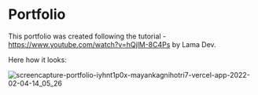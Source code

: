 # Portfolio

This portfolio was created following the tutorial - https://www.youtube.com/watch?v=hQjlM-8C4Ps by Lama Dev.

Here how it looks:

![screencapture-portfolio-iyhnt1p0x-mayankagnihotri7-vercel-app-2022-02-04-14_05_26](https://user-images.githubusercontent.com/57438322/152497729-88a7a613-8825-4d06-97c0-6dd46327f406.png)
